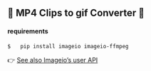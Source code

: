 ## :movie_camera: MP4 Clips to gif Converter :tada:

#### requirements

```
$   pip install imageio imageio-ffmpeg
```

:point_right: [See also Imageio’s user API](https://imageio.readthedocs.io/en/stable/userapi.html)
